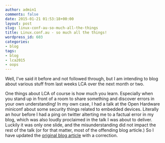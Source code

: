 ```yaml
---
author: admin1
comments: false
date: 2015-01-21 01:53:18+00:00
layout: post
slug: linux-conf-au-so-much-all-the-things
title: Linux.conf.au - so much all the things!
wordpress_id: 603
categories:
- blog
tags:
- blog
- lca2015
- oops
---
```


Well, I've said it before and not followed through, but I am intending to blog about various stuff from last weeks LCA over the next month or two.

One things about LCA of course is how much you learn. Especially when you stand up in front of a room to share something and discover errors in your own understanding! In my own case, I had a talk at the Open Hardware miniconf about some security things related to embedded devices. Literally an hour before I had a ping on twitter alterting me to a factual error in my blog, which was also loudly proclaimed in the talk I was about to deliver. Luckily it was only one slide, and the misunderstanding did not impact the rest of the talk (or for that matter, most of the offending blog article.) So I have updated the [original blog article](http://blog.oldcomputerjunk.net/2014/experiments-with-hardening-openwrt-applying-the-grsecurity-patches/) with a correction.
